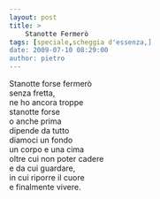 ```yaml
---
layout: post
title: >
    Stanotte Fermerò
tags: [speciale,scheggia d'essenza,]
date: 2009-07-10 08:29:00
author: pietro
---
```

Stanotte forse fermerò<br/>senza fretta,<br/>ne ho ancora troppe<br/>stanotte forse<br/>o anche prima<br/>dipende da tutto<br/>diamoci un fondo<br/>un corpo e una cima<br/>oltre cui non poter cadere<br/>e da cui guardare,<br/>in cui riporre il cuore<br/>e finalmente vivere.
